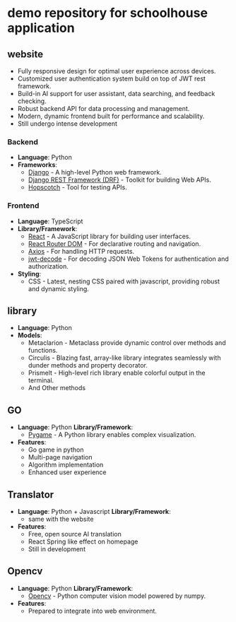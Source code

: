 # demo repository for schoolhouse application

## website

- Fully responsive design for optimal user experience across devices.
- Customized user authentication system build on top of JWT rest framework.
- Build-in AI support for user assistant, data searching, and feedback checking.
- Robust backend API for data processing and management.
- Modern, dynamic frontend built for performance and scalability.
- Still undergo intense development

### Backend

- **Language**: Python
- **Frameworks**:
  - [Django](https://www.djangoproject.com/) - A high-level Python web framework.
  - [Django REST Framework (DRF)](https://www.django-rest-framework.org/) - Toolkit for building Web APIs.
  - [Hopscotch](https://hoppscotch.io/) - Tool for testing APIs.

### Frontend

- **Language**: TypeScript
- **Library/Framework**:
  - [React](https://reactjs.org/) - A JavaScript library for building user interfaces.
  - [React Router DOM](https://reactrouter.com/) - For declarative routing and navigation.
  - [Axios](https://axios-http.com/) - For handling HTTP requests.
  - [jwt-decode](https://github.com/auth0/jwt-decode) - For decoding JSON Web Tokens for authentication and authorization.
- **Styling**:
  - CSS - Latest, nesting CSS paired with javascript, providing robust and dynamic styling.

## library

- **Language**: Python
- **Models**:
  - Metaclarion - Metaclass provide dynamic control over methods and functions.
  - Circulis - Blazing fast, array-like library integrates seamlessly with dunder methods and property decorator.
  - Prismelt - High-level rich library enable colorful output in the terminal.
  - And Other methods

## GO

- **Language**: Python
  **Library/Framework**:
  - [Pygame](https://www.pygame.org/) - A Python library enables complex visualization.
- **Features**:
  - Go game in python
  - Multi-page navigation
  - Algorithm implementation
  - Enhanced user experience

## Translator

- **Language**: Python + Javascript
  **Library/Framework**:
  - same with the website
- **Features**:
  - Free, open source AI translation
  - React Spring like effect on homepage
  - Still in development

## Opencv

- **Language**: Python
  **Library/Framework**:
  - [Opencv](https://opencv.org/) - Python computer vision model powered by numpy.
- **Features**:
  - Prepared to integrate into web environment.
